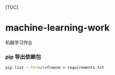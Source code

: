 [TOC]

# machine-learning-work
机器学习作业


### pip 导出依赖包
```cmd
pip list --format=freeze > requirements.txt
```
